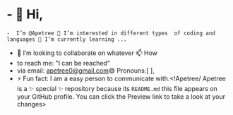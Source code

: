 # - 👋 Hi,
    -  I’m @Apetree 👀 I’m interested in different types  of coding and 
    languages 🌱 I’m currently learning ...
- 💞️ I’m looking to collaborate on whatever 📫 How
- to reach me: "I can be reached"
- via  email: <apetree0@gmail.com>😄 Pronouns:[ ],
- ⚡ Fun fact: I am a easy person to communicate with.<!Apetree/
Apetree is a ✨ special ✨ repository because its
`README.md` this file 
appears on your GitHub profile. You can click the Preview 
link to take a look at your changes>
